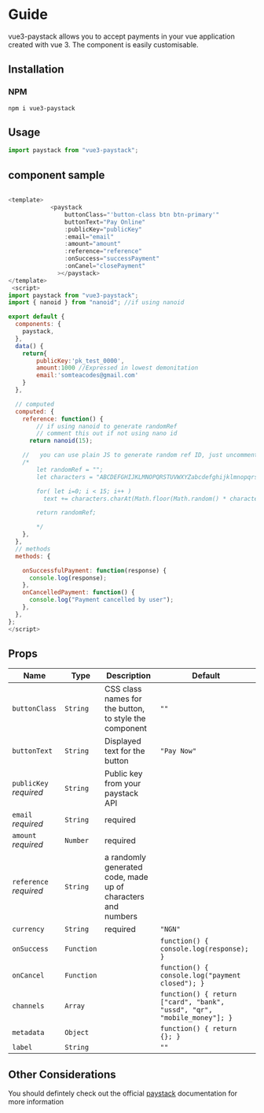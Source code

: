 # Guide

vue3-paystack allows you to accept payments in your vue application created with vue 3.
The component is easily customisable.

## Installation

### NPM

```npm
npm i vue3-paystack
```

## Usage

```javascript
import paystack from "vue3-paystack";
```

## component sample

```javascript

<template>
            <paystack
                buttonClass="'button-class btn btn-primary'"
                buttonText="Pay Online"
                :publicKey="publicKey"
                :email="email"
                :amount="amount"
                :reference="reference"
                :onSuccess="successPayment"
                :onCanel="closePayment"
              ></paystack>
</template>
 <script>
import paystack from "vue3-paystack";
import { nanoid } from "nanoid"; //if using nanoid

export default {
  components: {
    paystack,
  },
  data() {
    return{
        publicKey:'pk_test_0000',
        amount:1000 //Expressed in lowest demonitation
        email:'somteacodes@gmail.com'
    }
  },

  // computed
  computed: {
    reference: function() {
        // if using nanoid to generate randomRef
        // comment this out if not using nano id
      return nanoid(15);

    //   you can use plain JS to generate random ref ID, just uncomment this section if you
    /*
        let randomRef = "";
        let characters = "ABCDEFGHIJKLMNOPQRSTUVWXYZabcdefghijklmnopqrstuvwxyz0123456789";

        for( let i=0; i < 15; i++ )
          text += characters.charAt(Math.floor(Math.random() * characters.length));

        return randomRef;

        */
    },
  },
  // methods
  methods: {

    onSuccessfulPayment: function(response) {
      console.log(response);
    },
    onCancelledPayment: function() {
      console.log("Payment cancelled by user");
    },
  },
};
</script>

```

## Props

| Name                   | Type       | Description                                                  | Default                                                                 |
| ---------------------- | ---------- | ------------------------------------------------------------ | ----------------------------------------------------------------------- |
| `buttonClass`          | `String`   | CSS class names for the button, to style the component       | `""`                                                                    |
| `buttonText`           | `String`   | Displayed text for the button                                | `"Pay Now"`                                                             |
| `publicKey` _required_ | `String`   | Public key from your paystack API                            |                                                                         |
| `email` _required_     | `String`   | required                                                     |                                                                         |
| `amount` _required_    | `Number`   | required                                                     |                                                                         |
| `reference` _required_ | `String`   | a randomly generated code, made up of characters and numbers |                                                                         |
| `currency`             | `String`   | required                                                     | `"NGN"`                                                                 |
| `onSuccess`            | `Function` |                                                              | `function() { console.log(response); }`                                 |
| `onCancel`             | `Function` |                                                              | `function() { console.log("payment closed"); }`                         |
| `channels`             | `Array`    |                                                              | `function() { return ["card", "bank", "ussd", "qr", "mobile_money"]; }` |
| `metadata`             | `Object`   |                                                              | `function() { return {}; }`                                             |
| `label`                | `String`   |                                                              | `""`                                                                    |

<!-- ## Data

| Name              | Type      | Description | Initial value |
| ----------------- | --------- | ----------- | ------------- |
| `hasScriptLoaded` | `boolean` |             | `false`       |

## Methods

### mountScript()

**Syntax**

```typescript
async mountScript(): Promise<unknown>
```

### payWithPaystack()

**Syntax**

```typescript
payWithPaystack(): void
``` -->

## Other Considerations

You should defintely check out the official [paystack](https://paystack.com/developers) documentation for more information
